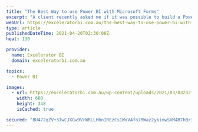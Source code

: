 ```yaml
---
title: "The Best Way to use Power BI with Microsoft Forms"
excerpt: "A client recently asked me if it was possible to build a Power BI report using data from a Microsoft Form. I have come across this question a few times now, and you could be excused for thinking this would be a straightforward task.  Despite the fact that Microsoft has [...]Read More »"
webUrl: https://exceleratorbi.com.au/the-best-way-to-use-power-bi-with-microsoft-forms/
type: article
publishedDateTime: 2021-04-20T02:30:00Z
heat: 130

provider:
  name: Excelerator BI
  domain: exceleratorbi.com.au

topics:
  - Power BI

images:
  - url: https://exceleratorbi.com.au/wp-content/uploads/2021/03/032321_0729_MicrosoftFo2.png
    width: 660
    height: 348
    isCached: true

secured: "BU472qZV+3IwCJXGw9VrWRLLHhnIREzCs1WxVAfo7RWaz2ykinwSVM4B7hBr3YV5x+VjDRDelinsNLpILZa20JzgCzJFPgppHtz4VIm1C72WMF0NhaosdNFuHxjCMfWH7FgBDLa+b/SBitzhwOzlV8MgljFpxGekeG77GeB3V/eddWvypwNw7JJLk+tVqcxswm+/rpKGs8HdOxFaO1REcaOb/MxZocIl7D8f7y0/hpXF9Stu3Ms9GRZLZ+JfOUHxx9igCpB2coxWfGgjSO2y1aaBn+vXm0kNMb9laDpkeofK//rV1i7m/cLW9mATcXLUGXHc41d89+v9/CfVqu4H8WWDmz0wNiAmcO6JE+/6UL0=;MDfMzS9LoTYBJKclGtOm8g=="
---
```


